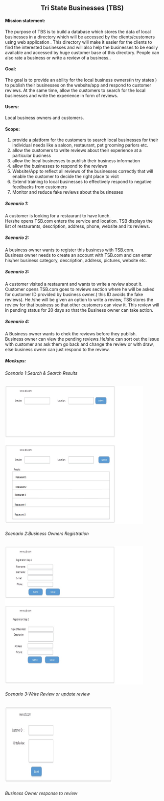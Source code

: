 

<html>
<body>
<h2 align='center' >Tri State Businesses (TBS)</h2>

<h4>Mission statement:</h4>
<p> The purpose of TBS is to build a database which stores the data of local businesses in a directory which will be accessed by the clients/customers using web application . This directory will make it easier for the clients to find the interested businesses and will also help the businesses to be easily available and accessed by huge customer base of this directory. People can also rate a business or write a review of a business..</P>
<h4>Goal:</h4>
 The goal is to provide an ability for the local business owners(in try states ) to publish their businesses on the website/app and respond to customer reviews. At the same time, allow the customers to search for the local businesses and write the experience in form of reviews.
<h4>Users:</h4>
   Local business owners and customers.
  
  <h4>Scope:</h4>
 <ol>
     <li> provide a platform for the customers to search local businesses for their individual needs like a saloon, restaurant, pet     grooming parlors etc.</li>
     <li> allow the customers to write reviews about their experience at a particular business</li>
     <li> allow the local businesses to publish their business information</li>
     <li> allow the businesses to respond to the reviews</li>
    <li> Website/App to reflect all reviews of the businesses correctly that will enable the customer to decide the right place to visit</li>
     <li> Extend training to local businesses to effectively respond to negative feedbacks from customers</li>
     <li> Monitor and reduce fake reviews about the businesses</li>
</ol>
<h5>Scenario 1:</h5> 
A customer is looking for a restaurant to have lunch.<br>
He/she opens TSB.com enters the service and location. TSB displays the list of restaurants, description, address, phone, website and its reviews.
<h5>Scenario 2:</h5>
A business owner wants to register this business with TSB.com. <br>
Business owner needs to create an account with TSB.com and can enter his/her business category, description, address, pictures, website etc.
<h5>Scenario 3:</h5>
A customer visited a restaurant and wants to write a review about it.<br>
Customer opens TSB.com goes to reviews section where he will be asked for customer ID provided by business owner.( this ID avoids the fake reviews). He /she will be given an option to write a review, TSB stores the review for that business so that other customers can view it. This review will in pending status for 20 days so that the Business owner can take action.

<h5>Scenario 4:</h5>
A Business owner wants to chek the reviews before they publish.<br>
Business owner can view the pending  reviews.He/she can sort out the issue with customer ans ask them go back and change the review or with draw, else business owner can just respond to the review.

<h5>Mockups:</h5>

<h6>Scenario 1:Search & Search Results</h6>
<img src="TbsSearch.jpg" alt="Smiley face" height="450" width="450">
<h6>Scenario 2:Business Owners Registration</h6>
<img src="TbsRegistration.jpg" alt="Smiley face" height="450" width="450">
<h6>Scenario 3:Write Review or update review</h6>
<img src="TbsCustReview.jpg" alt="Smiley face" height="250" width="350">
<h6>Business Owner response to review</h6>
    
